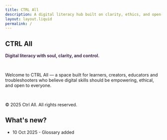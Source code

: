 ```yaml
---
title: CTRL All
description: A digital literacy hub built on clarity, ethics, and open-source empowerment.
layout: layout.liquid
permalink: /
---
```


<section class="hero">
  <h1>CTRL All</h1>
  <p style="color: #452c50;"><strong>Digital literacy with soul, clarity, and control.</strong></p>
  <br>
  <p>Welcome to CTRL All — a space built for learners, creators, educators and troubleshooters who believe digital skills should be empowering, ethical, and open to everyone.</p> 
  <br>
    <p>© 2025 Ctrl All. All rights reserved.</p>
</section>

<section class="section-light">
  <h2>What's new?</h2>
  <ul>
    <li>10 Oct 2025 - Glossary added</li>
  </ul>
</section>
